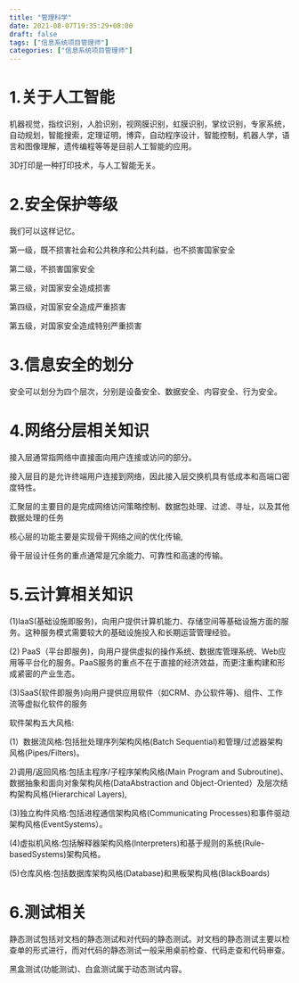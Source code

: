 ```yaml
---
title: "管理科学"
date: 2021-08-07T19:35:29+08:00
draft: false
tags: ["信息系统项目管理师"]
categories: ["信息系统项目管理师"]
---
```


# 1.关于人工智能

机器视觉，指纹识别，人脸识别，视网膜识别，虹膜识别，掌纹识别，专家系统，自动规划，智能搜索，定理证明，博弈，自动程序设计，智能控制，机器人学，语言和图像理解，遗传编程等等是目前人工智能的应用。

3D打印是一种打印技术，与人工智能无关。

# 2.安全保护等级

我们可以这样记忆。

第一级，既不损害社会和公共秩序和公共利益，也不损害国家安全

第二级，不损害国家安全

第三级，对国家安全造成损害

第四级，对国家安全造成严重损害

第五级，对国家安全造成特别严重损害

# 3.信息安全的划分

安全可以划分为四个层次，分别是设备安全、数据安全、内容安全、行为安全。

# 4.网络分层相关知识

接入层通常指网络中直接面向用户连接或访问的部分。

接入层目的是允许终端用户连接到网络，因此接入层交换机具有低成本和高端口密度特性。

汇聚层的主要目的是完成网络访问策略控制、数据包处理、过滤、寻址，以及其他数据处理的任务

核心层的功能主要是实现骨干网络之间的优化传输,

骨干层设计任务的重点通常是冗余能力、可靠性和高速的传输。

# 5.云计算相关知识

(1)laaS(基础设施即服务)，向用户提供计算机能力、存储空间等基础设施方面的服务。这种服务模式需要较大的基础设施投入和长期运营管理经验。

(2) PaaS（平台即服务)，向用户提供虚拟的操作系统、数据库管理系统、Web应用等平台化的服务。PaaS服务的重点不在于直接的经济效益，而更注重构建和形成紧密的产业生态。

(3)SaaS(软件即服务)向用户提供应用软件（如CRM、办公软件等)、组件、工作流等虚拟化软件的服务

软件架构五大风格:

(1）数据流风格:包括批处理序列架构风格(Batch Sequential)和管理/过滤器架构风格(Pipes/Filters)。

2)调用/返回风格:包括主程序/子程序架构风格(Main Program and Subroutine)、数据抽象和面向对象架构风格(DataAbstraction and 0bject-Oriented）及层次结构架构风格(Hierarchical Layers),

(3)独立构件风格:包括进程通信架构风格(Communicating Processes)和事件驱动架构风格(EventSystems）。

(4)虚拟机风格:包括解释器架构风格(lnterpreters)和基于规则的系统(Rule-basedSystems)架构风格。

(5)仓库风格:包括数据库架构风格(Database)和黑板架构风格(BlackBoards)

# 6.测试相关

静态测试包括对文档的静态测试和对代码的静态测试。对文档的静态测试主要以检查单的形式进行，而对代码的静态测试一般采用桌前检查、代码走查和代码审查。

黑盒测试(功能测试)、白盒测试属于动态测试内容。
